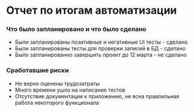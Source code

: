 # Отчет по итогам автоматизации

### Что было запланировано и что было сделано

- Были запланированы позитивные и негативные UI тесты - сделано
- Были запланированы тесты для проверки записей в БД - сделано
- Было запланированно завершить проект до 12 марта - не сделано 

### Сработавшие риски
- Не верно оценены трудозатраты
- Много времени ушло на написание тестов 
- Отсутствие документации к приложению, не ясна правлильная работа некоторого функционала
